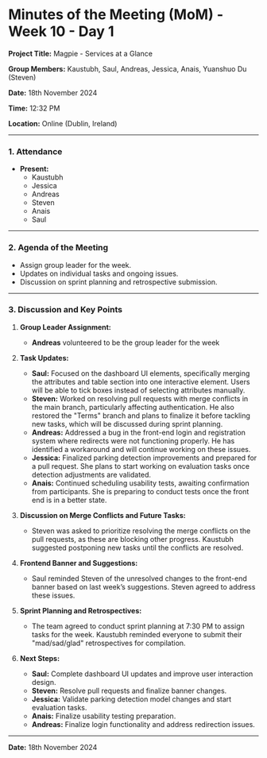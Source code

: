 # Minutes of the Meeting (MoM) - Week 10 - Day 1

**Project Title:** Magpie - Services at a Glance

**Group Members:** Kaustubh, Saul, Andreas, Jessica, Anais, Yuanshuo Du (Steven)

**Date:** 18th November 2024

**Time:** 12:32 PM

**Location:** Online (Dublin, Ireland)

---

### **1. Attendance**

- **Present:**
  - Kaustubh
  - Jessica
  - Andreas
  - Steven
  - Anais
  - Saul

---

### **2. Agenda of the Meeting**

- Assign group leader for the week.
- Updates on individual tasks and ongoing issues.
- Discussion on sprint planning and retrospective submission.

---

### **3. Discussion and Key Points**

1. **Group Leader Assignment:**

   - **Andreas** volunteered to be the group leader for the week

2. **Task Updates:**

   - **Saul:** Focused on the dashboard UI elements, specifically merging the attributes and table section into one interactive element. Users will be able to tick boxes instead of selecting attributes manually.
   - **Steven:** Worked on resolving pull requests with merge conflicts in the main branch, particularly affecting authentication. He also restored the "Terms" branch and plans to finalize it before tackling new tasks, which will be discussed during sprint planning.
   - **Andreas:** Addressed a bug in the front-end login and registration system where redirects were not functioning properly. He has identified a workaround and will continue working on these issues.
   - **Jessica:** Finalized parking detection improvements and prepared for a pull request. She plans to start working on evaluation tasks once detection adjustments are validated.
   - **Anais:** Continued scheduling usability tests, awaiting confirmation from participants. She is preparing to conduct tests once the front end is in a better state.

3. **Discussion on Merge Conflicts and Future Tasks:**

   - Steven was asked to prioritize resolving the merge conflicts on the pull requests, as these are blocking other progress. Kaustubh suggested postponing new tasks until the conflicts are resolved.

4. **Frontend Banner and Suggestions:**

   - Saul reminded Steven of the unresolved changes to the front-end banner based on last week’s suggestions. Steven agreed to address these issues.

5. **Sprint Planning and Retrospectives:**

   - The team agreed to conduct sprint planning at 7:30 PM to assign tasks for the week. Kaustubh reminded everyone to submit their "mad/sad/glad" retrospectives for compilation.

6. **Next Steps:**
   - **Saul:** Complete dashboard UI updates and improve user interaction design.
   - **Steven:** Resolve pull requests and finalize banner changes.
   - **Jessica:** Validate parking detection model changes and start evaluation tasks.
   - **Anais:** Finalize usability testing preparation.
   - **Andreas:** Finalize login functionality and address redirection issues.

---

**Date:** 18th November 2024
